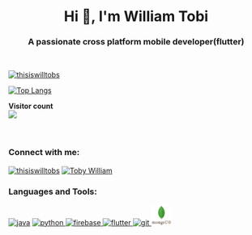 <h1 align="center">Hi 👋, I'm William Tobi</h1>
<h3 align="center">A passionate cross platform mobile developer(flutter)</h3>


<br>
<p align="left"> <a href="https://twitter.com/thisiswilltobs" target="blank"><img src="https://img.shields.io/twitter/follow/thisiswilltobs?logo=twitter&style=for-the-badge" alt="thisiswilltobs" /></a> </p>
<p align="left">


[![Top Langs](https://github-readme-stats.vercel.app/api/top-langs/?username=williamtobs&theme=gotham&show_icons=true&include_all_commits=true&hide_border=true&bg_color=0d1117&title_color=38d252&icon_color=1f6fea&text_color=fefefe)](https://github.com/williamtobs?tab=repositories)

<b>Visitor count</b>
<br><img src="https://profile-counter.glitch.me/Williamtobs/count.svg" />
</p>

<br>
<h3 align="left">Connect with me:</h3>
<p align="left">
<a href="https://twitter.com/thisiswilltobs" target="blank"><img align="center" src="https://cdn.jsdelivr.net/npm/simple-icons@3.0.1/icons/twitter.svg" alt="thisiswilltobs" height="30" width="40" /></a>
<a href="https://www.linkedin.com/in/toby-william-806a341aa/" target="blank"><img align="center" src="https://cdn.jsdelivr.net/npm/simple-icons@3.0.1/icons/linkedin.svg" alt="Toby William" height="30" width="40" /></a>
</p>

<h3 align="left">Languages and Tools:</h3>
<p align="left"> <a href ="https://www.java.com/en/" target ="_blank"> <img src="https://www.vectorlogo.zone/logos/java/java-icon.svg" alt="java" width="40" height="40"/></a> <a href ="https://www.python.org/" target ="_blank"> <img src="https://www.vectorlogo.zone/logos/python/python-icon.svg" alt="python" width="40" height="40"/> </a> <a href="https://firebase.google.com/" target="_blank"> <img src="https://www.vectorlogo.zone/logos/firebase/firebase-icon.svg" alt="firebase" width="40" height="40"/> </a> <a href="https://flutter.dev" target="_blank"> <img src="https://www.vectorlogo.zone/logos/flutterio/flutterio-icon.svg" alt="flutter" width="40" height="40"/> </a> <a href="https://git-scm.com/" target="_blank"> <img src="https://www.vectorlogo.zone/logos/git-scm/git-scm-icon.svg" alt="git" width="40" height="40"/> </a> <a href="https://www.mongodb.com/" target="_blank"> <img src="https://raw.githubusercontent.com/devicons/devicon/master/icons/mongodb/mongodb-original-wordmark.svg" alt="mongodb" width="40" height="40"/> </a> </p>
